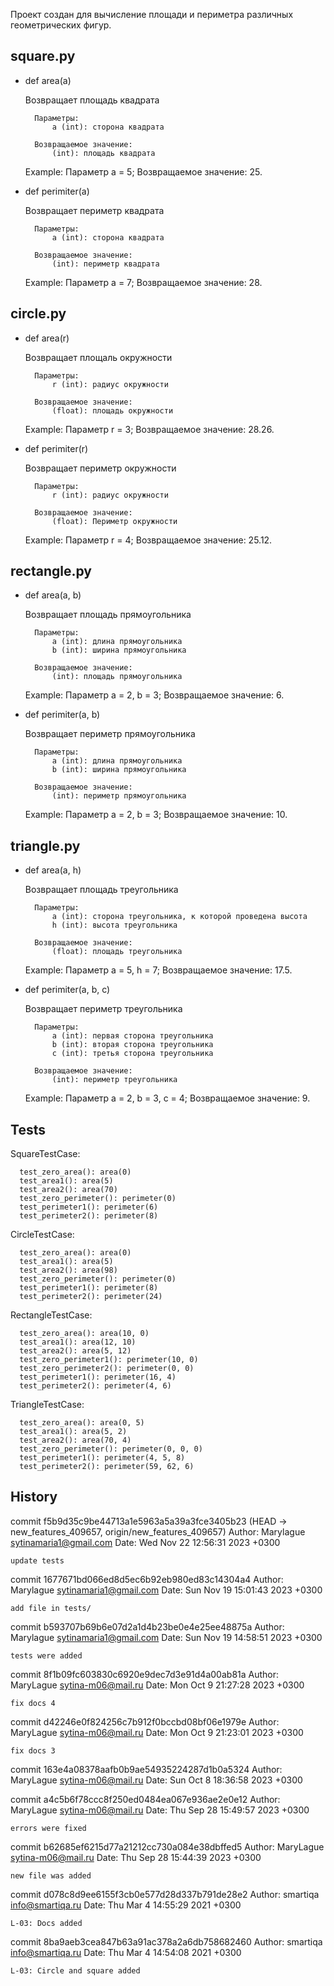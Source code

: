 Проект создан для вычисление площади и периметра различных геометрических фигур.

## square.py

- def area(a)

    Возвращает площадь квадрата

    	Параметры:
    		a (int): сторона квадрата

    	Возвращаемое значение:
    		(int): площадь квадрата

    Example: Параметр a = 5; Возвращаемое значение: 25. 

- def perimiter(a)

    Возвращает периметр квадрата

    	Параметры:
    		a (int): сторона квадрата

    	Возвращаемое значение:
    		(int): периметр квадрата

    Example: Параметр a = 7; Возвращаемое значение: 28. 

## circle.py

- def area(r)

    Возвращает площаль окружности

    	Параметры:
    		r (int): радиус окружности

    	Возвращаемое значение:
    		(float): площадь окружности

    Example: Параметр r = 3; Возвращаемое значение: 28.26. 


- def perimiter(r)

    Возвращает периметр окружности

    	Параметры:
    		r (int): радиус окружности

    	Возвращаемое значение:
    		(float): Периметр окружности

    Example: Параметр r = 4; Возвращаемое значение: 25.12. 

## rectangle.py

- def area(a, b)

    Возвращает площадь прямоугольника

    	Параметры:
    		a (int): длина прямоугольника
    		b (int): ширина прямоугольника

    	Возвращаемое значение:
    		(int): площадь прямоугольника

    Example: Параметр a = 2, b = 3; Возвращаемое значение: 6. 

- def perimiter(a, b)

    Возвращает периметр прямоугольника

    	Параметры:
    		a (int): длина прямоугольника
    		b (int): ширина прямоугольника

    	Возвращаемое значение:
    		(int): периметр прямоугольника

    Example: Параметр a = 2, b = 3; Возвращаемое значение: 10. 

## triangle.py

- def area(a, h)

    Возвращает площадь треугольника

    	Параметры:
    		a (int): сторона треугольника, к которой проведена высота
    		h (int): высота треугольника

    	Возвращаемое значение:
    		(float): площадь треугольника

    Example: Параметр a = 5, h = 7; Возвращаемое значение: 17.5. 

- def perimiter(a, b, c)

    Возвращает периметр треугольника

    	Параметры:
    		a (int): первая сторона треугольника
    		b (int): вторая сторона треугольника
    		c (int): третья сторона треугольника

    	Возвращаемое значение:
    		(int): периметр треугольника

    Example: Параметр a = 2, b = 3, c = 4; Возвращаемое значение: 9. 

## Tests

   SquareTestCase:

      test_zero_area(): area(0)
      test_area1(): area(5)
      test_area2(): area(70)
      test_zero_perimeter(): perimeter(0)
      test_perimeter1(): perimeter(6)
      test_perimeter2(): perimeter(8)

   CircleTestCase:

      test_zero_area(): area(0)
      test_area1(): area(5)
      test_area2(): area(98)
      test_zero_perimeter(): perimeter(0)
      test_perimeter1(): perimeter(8)
      test_perimeter2(): perimeter(24)

   RectangleTestCase:

      test_zero_area(): area(10, 0)
      test_area1(): area(12, 10)
      test_area2(): area(5, 12)
      test_zero_perimeter1(): perimeter(10, 0)
      test_zero_perimeter2(): perimeter(0, 0)
      test_perimeter1(): perimeter(16, 4)
      test_perimeter2(): perimeter(4, 6)

   TriangleTestCase:

      test_zero_area(): area(0, 5)
      test_area1(): area(5, 2)
      test_area2(): area(70, 4)
      test_zero_perimeter(): perimeter(0, 0, 0)
      test_perimeter1(): perimeter(4, 5, 8)
      test_perimeter2(): perimeter(59, 62, 6)

## History

commit f5b9d35c9be44713a1e5963a5a39a3fce3405b23 (HEAD -> new_features_409657, origin/new_features_409657)
Author: Marylague <sytinamaria1@gmail.com>
Date:   Wed Nov 22 12:56:31 2023 +0300

    update tests

commit 1677671bd066ed8d5ec6b92eb980ed83c14304a4
Author: Marylague <sytinamaria1@gmail.com>
Date:   Sun Nov 19 15:01:43 2023 +0300

    add file in tests/

commit b593707b69b6e07d2a1d4b23be0e4e25ee48875a
Author: Marylague <sytinamaria1@gmail.com>
Date:   Sun Nov 19 14:58:51 2023 +0300

    tests were added

commit 8f1b09fc603830c6920e9dec7d3e91d4a00ab81a
Author: MaryLague <sytina-m06@mail.ru>
Date:   Mon Oct 9 21:27:28 2023 +0300

    fix docs 4

commit d42246e0f824256c7b912f0bccbd08bf06e1979e
Author: MaryLague <sytina-m06@mail.ru>
Date:   Mon Oct 9 21:23:01 2023 +0300

    fix docs 3

commit 163e4a08378aafb0b9ae54935224287d1b0a5324
Author: MaryLague <sytina-m06@mail.ru>
Date:   Sun Oct 8 18:36:58 2023 +0300


commit a4c5b6f78ccc8f250ed0484ea067e936ae2e0e12
Author: MaryLague <sytina-m06@mail.ru>
Date:   Thu Sep 28 15:49:57 2023 +0300

    errors were fixed

commit b62685ef6215d77a21212cc730a084e38dbffed5
Author: MaryLague <sytina-m06@mail.ru>
Date:   Thu Sep 28 15:44:39 2023 +0300

    new file was added

commit d078c8d9ee6155f3cb0e577d28d337b791de28e2
Author: smartiqa <info@smartiqa.ru>
Date:   Thu Mar 4 14:55:29 2021 +0300

    L-03: Docs added

commit 8ba9aeb3cea847b63a91ac378a2a6db758682460
Author: smartiqa <info@smartiqa.ru>
Date:   Thu Mar 4 14:54:08 2021 +0300

    L-03: Circle and square added

